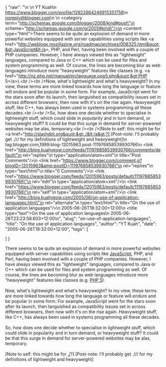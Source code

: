 {
  "raw": "<entry>\n  <author>\n    <name>YT Kuah</name>\n    <uri>https://www.blogger.com/profile/12922664246915351758</uri>\n    <email>noreply@blogger.com</email>\n  </author>\n  <category term=\"http://schemas.google.com/blogger/2008/kind#post\"\n    scheme=\"http://schemas.google.com/g/2005#kind\"/>\n  <content type=\"html\">There seems to be quite an explosion of demand in more powerful websites equipped with server capabilities using scripts like &lt;a href=&quot;http://weblogs.mozillazine.org/roadmap/archives/008325.html&quot;&gt;JavaScript&lt;/a&gt;, PHP, and Perl, having been involved with a couple of PHP companies. However, I have always viewed this as &quot;lightweight&quot; languages, compared to Java or C++ which can be used for files and system programming as well. Of course, the lines are becoming blur as web languages introduce more &quot;heavyweight&quot; features like classes (e.g. &lt;a href=&quot;http://nz.php.net/manual/en/language.oop5.php&quot;&gt;PHP 5&lt;/a&gt;).&lt;br /&gt;&lt;br /&gt;Now, what's lightweight and what's heavyweight? In my view, these terms are more linked towards how long the language or feature will endure and be popular in some form. For example, JavaScript went for the stars soon after its launch, then languished as compatibility issues set in across different browsers, then now with it's on the rise again. Heavyweight stuff, like C++, has always been used in systems programming all these decades.&lt;br /&gt;&lt;br /&gt;So, how does one decide whether to specialise in lightweight stuff, which could slide in popularity and in turn demand, or heavyweight stuff? It could be that this surge in demand for server-powered websites may be alas, temporary.&lt;br /&gt;&lt;br /&gt;[Note to self: this might be for &lt;a href=&quot;http://slashdot.org&quot;&gt;./&lt;/a&gt;?] [Post-note: I'll probably get ./// for my definitions of lightweight and heavyweight]</content>\n  <id>tag:blogger.com,1999:blog-12015963.post-111976858539930766</id>\n  <link href=\"http://blog.kuahyeow.com/feeds/111976858539930766/comments/default\"\n    rel=\"replies\"\n    type=\"application/atom+xml\"\n    title=\"Post Comments\"/>\n  <link href=\"https://www.blogger.com/comment.g?blogID=12015963&amp;postID=111976858539930766\"\n    rel=\"replies\"\n    type=\"text/html\"\n    title=\"0 Comments\"/>\n  <link href=\"https://www.blogger.com/feeds/12015963/posts/default/111976858539930766\"\n    rel=\"edit\"\n    type=\"application/atom+xml\"/>\n  <link href=\"https://www.blogger.com/feeds/12015963/posts/default/111976858539930766\"\n    rel=\"self\"\n    type=\"application/atom+xml\"/>\n  <link href=\"http://blog.kuahyeow.com/2005/06/on-use-of-application-languages.html\"\n    rel=\"alternate\"\n    type=\"text/html\"\n    title=\"On the use of application languages\"/>\n  <published>2005-06-26T18:32:00+12:00</published>\n  <title type=\"text\">On the use of application languages</title>\n  <updated>2005-06-26T23:23:58.603+12:00</updated>\n</entry>",
  "slug": "on-use-of-application-languages",
  "title": "On the use of application languages",
  "author": "YT Kuah",
  "date": "2005-06-26T18:32:00+12:00",
  "tags": [

  ]
}

There seems to be quite an explosion of demand in more powerful websites equipped with server capabilities using scripts like <a href="http://weblogs.mozillazine.org/roadmap/archives/008325.html">JavaScript</a>, PHP, and Perl, having been involved with a couple of PHP companies. However, I have always viewed this as "lightweight" languages, compared to Java or C++ which can be used for files and system programming as well. Of course, the lines are becoming blur as web languages introduce more "heavyweight" features like classes (e.g. <a href="http://nz.php.net/manual/en/language.oop5.php">PHP 5</a>).<br /><br />Now, what's lightweight and what's heavyweight? In my view, these terms are more linked towards how long the language or feature will endure and be popular in some form. For example, JavaScript went for the stars soon after its launch, then languished as compatibility issues set in across different browsers, then now with it's on the rise again. Heavyweight stuff, like C++, has always been used in systems programming all these decades.<br /><br />So, how does one decide whether to specialise in lightweight stuff, which could slide in popularity and in turn demand, or heavyweight stuff? It could be that this surge in demand for server-powered websites may be alas, temporary.<br /><br />[Note to self: this might be for <a href="http://slashdot.org">./</a>?] [Post-note: I'll probably get ./// for my definitions of lightweight and heavyweight]